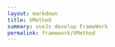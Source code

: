 ```yaml
---
layout: markdown
title: VMethod
summary: vueJs develop FrameWork
permalink: framework/VMethod
---
```


<script>
window.location.href='http://bqxu.github.io/VMethod';
</script>
